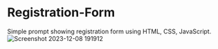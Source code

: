 # Registration-Form
Simple prompt showing registration form using HTML, CSS, JavaScript.
![Screenshot 2023-12-08 191912](https://github.com/Anisha700/Registration-Form/assets/78474520/ba3f8b0b-58eb-4df9-9b55-dbc494a3ed99)
